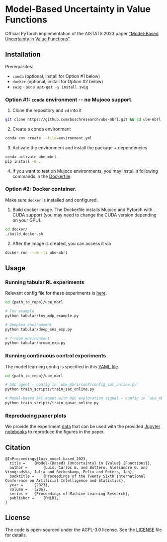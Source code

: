 # Model-Based Uncertainty in Value Functions

Official PyTorch implementation of the AISTATS 2023 paper ["Model-Based Uncertainty in Value
Functions"](https://arxiv.org/abs/2302.12526).

## Installation

Prerequisites:
- `conda` (optional, install for Option #1 below)
- `docker` (optional, install for  Option #2 below)
- `swig` - `sudo apt-get -y install swig`

### Option #1: `conda` environment -- no Mujoco support.

1. Clone the repository and `cd` into it
```bash
git clone https://github.com/boschresearch/ube-mbrl.git && cd ube-mbrl
```
2. Create a conda environment
```bash
conda env create --file=environment.yml
```
3. Activate the environment and install the package + dependencies
 ```bash
conda activate ube_mbrl
pip install -e .
```
4. If you want to test on Mujoco environments, you may install it following commands in the
   [Dockerfile](docker/Dockerfile).

### Option #2: Docker container.
Make sure `docker` is installed and configured.

1. Build docker image. The Dockerfile installs Mujoco and Pytorch with CUDA support (you may need to
   change the CUDA version depending on your GPU).
```bash
cd docker/
./build_docker.sh
```
2. After the image is created, you can access it via
```bash
docker run --rm -ti ube-mbrl
```

## Usage

### Running tabular RL experiments
Relevant config file for these experiments is [here](ube_mbrl/tabular/config.py).
```bash
cd {path_to_repo}/ube_mbrl

# Toy example
python tabular/toy_mdp_example.py

# DeepSea environment
python tabular/deep_sea_exp.py

# 7-room environment
python tabular/nroom_exp.py
```

### Running continuous control experiments
The model learning config is specified in this [YAML file](ube_mbrl/conf/mbrl_lib_config.yaml).
```bash
cd {path_to_repo}/ube_mbrl

# SAC agent - config in `ube_mbrl/conf/config_sac_online.py`
python train_scripts/train_sac_online.py

# Model-based SAC agent with UBE exploration signal - config in `ube_mbrl/conf/config_qusac_online.py`
python train_scripts/train_qusac_online.py
```
### Reproducing paper plots
We provide the experiment [data](data) that can be used with the provided [Jupyter
notebooks](notebooks) to reproduce the figures in the paper.

## Citation
```
@InProceedings{luis_model-based_2023,
  title = 	 {Model-{Based} {Uncertainty} in {Value} {Functions}},
  author =       {Luis, Carlos E. and Bottero, Alessandro G. and Vinogradska, Julia and Berkenkamp, Felix and Peters, Jan},
  booktitle = 	 {Proceedings of the Twenty Sixth International Conference on Artificial Intelligence and Statistics},
  year = 	 {2023},
  volume = 	 {206},
  series = 	 {Proceedings of Machine Learning Research},
  publisher =    {PMLR},
}
```


## License
The code is open-sourced under the AGPL-3.0 license. See the
[LICENSE](LICENSE) file for details.
